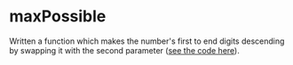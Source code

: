 # maxPossible

Written a function which makes the number's first to end digits descending by swapping it with the second parameter ([see the code here](https://github.com/Samvel1852/git_branching_task/blob/Samvel/maxPossible.js)).